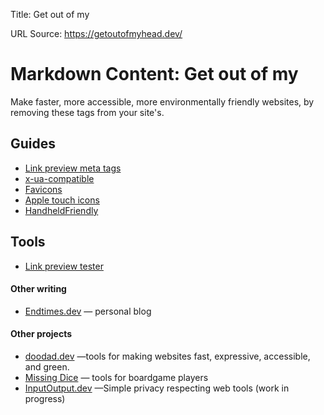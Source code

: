 Title: Get out of my <head>

URL Source: https://getoutofmyhead.dev/

Markdown Content:
Get out of my<head>
===================

Make faster, more accessible, more environmentally friendly websites, by removing these tags from your site's<head>.

Guides
------

*   [Link preview meta tags](https://getoutofmyhead.dev/link-preview-meta-tags/)
*   [x-ua-compatible](https://getoutofmyhead.dev/x-ua-compatible)
*   [Favicons](https://getoutofmyhead.dev/favicons)
*   [Apple touch icons](https://getoutofmyhead.dev/apple-touch-icons)
*   [HandheldFriendly](https://getoutofmyhead.dev/handheld-friendly/)

Tools
-----

*   [Link preview tester](https://getoutofmyhead.dev/link-preview-tester/)

#### Other writing

*   [Endtimes.dev](https://endtimes.dev/) — personal blog

#### Other projects

*   [doodad.dev](https://doodad.dev/) —tools for making websites fast, expressive, accessible, and green.
*   [Missing Dice](https://missingdice.com/) — tools for boardgame players
*   [InputOutput.dev](https://inputoutput.dev/) —Simple privacy respecting web tools (work in progress)
